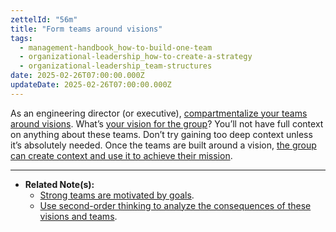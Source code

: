 ```yaml
---
zettelId: "56m"
title: "Form teams around visions"
tags:
  - management-handbook_how-to-build-one-team
  - organizational-leadership_how-to-create-a-strategy
  - organizational-leadership_team-structures
date: 2025-02-26T07:00:00.000Z
updateDate: 2025-02-26T07:00:00.000Z
---
```


As an engineering director (or executive), [compartmentalize your teams around visions](/notes/24a1/). What’s [your vision for the group](/notes/34/)? You’ll not have full context on anything about these teams. Don’t try gaining too deep context unless it’s absolutely needed. Once the teams are built around a vision, [the group can create context and use it to achieve their mission](/notes/20m/).

---

- **Related Note(s):**
  - [Strong teams are motivated by goals](/notes/24/).
  - [Use second-order thinking to analyze the consequences of these visions and teams](/notes/42e/).
